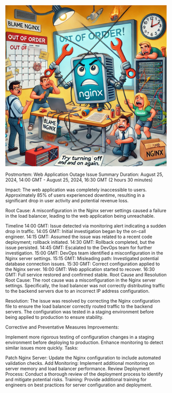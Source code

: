<img src="postmortem.jpg" alt="image of postmortem">


Postmortem: Web Application Outage
Issue Summary
Duration: August 25, 2024, 14:00 GMT - August 25, 2024, 16:30 GMT (2 hours 30 minutes)

Impact: The web application was completely inaccessible to users. Approximately 85% of users experienced downtime, resulting in a significant drop in user activity and potential revenue loss.

Root Cause: A misconfiguration in the Nginx server settings caused a failure in the load balancer, leading to the web application being unreachable.

Timeline
14:00 GMT: Issue detected via monitoring alert indicating a sudden drop in traffic.
14:05 GMT: Initial investigation began by the on-call engineer.
14:15 GMT: Assumed the issue was related to a recent code deployment; rollback initiated.
14:30 GMT: Rollback completed, but the issue persisted.
14:45 GMT: Escalated to the DevOps team for further investigation.
15:00 GMT: DevOps team identified a misconfiguration in the Nginx server settings.
15:15 GMT: Misleading path: Investigated potential database connection issues.
15:30 GMT: Correct configuration applied to the Nginx server.
16:00 GMT: Web application started to recover.
16:30 GMT: Full service restored and confirmed stable.
Root Cause and Resolution
Root Cause: The root cause was a misconfiguration in the Nginx server settings. Specifically, the load balancer was not correctly distributing traffic to the backend servers due to an incorrect IP address configuration.

Resolution: The issue was resolved by correcting the Nginx configuration file to ensure the load balancer correctly routed traffic to the backend servers. The configuration was tested in a staging environment before being applied to production to ensure stability.

Corrective and Preventative Measures
Improvements:

Implement more rigorous testing of configuration changes in a staging environment before deploying to production.
Enhance monitoring to detect similar issues more quickly.
Tasks:

Patch Nginx Server: Update the Nginx configuration to include automated validation checks.
Add Monitoring: Implement additional monitoring on server memory and load balancer performance.
Review Deployment Process: Conduct a thorough review of the deployment process to identify and mitigate potential risks.
Training: Provide additional training for engineers on best practices for server configuration and deployment.

